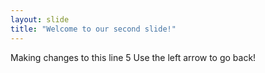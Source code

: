 ```yaml
---
layout: slide
title: "Welcome to our second slide!"
---
```

Making changes to this line 5
Use the left arrow to go back!
